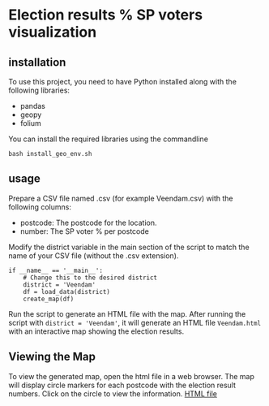# Election results % SP voters visualization

## installation
To use this project, you need to have Python installed along with the following libraries:

- pandas
- geopy
- folium
  
You can install the required libraries using the commandline
```{bash}
bash install_geo_env.sh
```

## usage
Prepare a CSV file named <district>.csv (for example Veendam.csv) with the following columns:

- postcode: The postcode for the location.
- number: The SP voter % per postcode

Modify the district variable in the main section of the script to match the name of your CSV file (without the .csv extension).
```{python}
if __name__ == '__main__':
    # Change this to the desired district
    district = 'Veendam'
    df = load_data(district)
    create_map(df)
```

Run the script to generate an HTML file with the map. 
After running the script with `district = 'Veendam'`, it will generate an HTML file `Veendam.html` with an interactive map showing the election results.

## Viewing the Map
To view the generated map, open the html file in a web browser. 
The map will display circle markers for each postcode with the election result numbers. Click on the circle to view the information.
[HTML file](Veendam.html)



